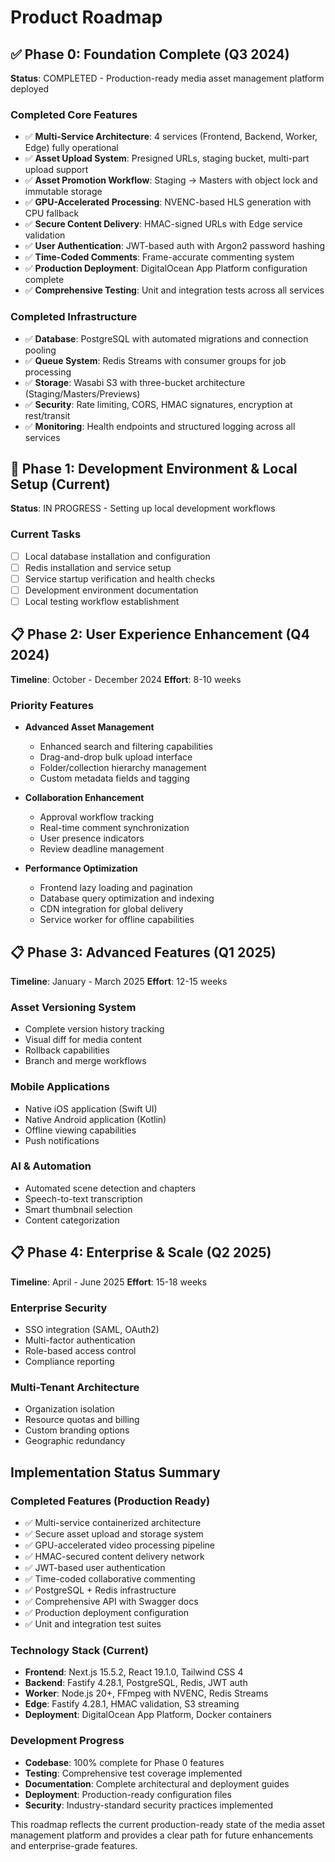 # Product Roadmap

## ✅ Phase 0: Foundation Complete (Q3 2024)

**Status**: COMPLETED - Production-ready media asset management platform deployed

### Completed Core Features
- ✅ **Multi-Service Architecture**: 4 services (Frontend, Backend, Worker, Edge) fully operational
- ✅ **Asset Upload System**: Presigned URLs, staging bucket, multi-part upload support
- ✅ **Asset Promotion Workflow**: Staging → Masters with object lock and immutable storage
- ✅ **GPU-Accelerated Processing**: NVENC-based HLS generation with CPU fallback
- ✅ **Secure Content Delivery**: HMAC-signed URLs with Edge service validation
- ✅ **User Authentication**: JWT-based auth with Argon2 password hashing
- ✅ **Time-Coded Comments**: Frame-accurate commenting system
- ✅ **Production Deployment**: DigitalOcean App Platform configuration complete
- ✅ **Comprehensive Testing**: Unit and integration tests across all services

### Completed Infrastructure
- ✅ **Database**: PostgreSQL with automated migrations and connection pooling
- ✅ **Queue System**: Redis Streams with consumer groups for job processing
- ✅ **Storage**: Wasabi S3 with three-bucket architecture (Staging/Masters/Previews)
- ✅ **Security**: Rate limiting, CORS, HMAC signatures, encryption at rest/transit
- ✅ **Monitoring**: Health endpoints and structured logging across all services

## 🔄 Phase 1: Development Environment & Local Setup (Current)

**Status**: IN PROGRESS - Setting up local development workflows

### Current Tasks
- [ ] Local database installation and configuration
- [ ] Redis installation and service setup  
- [ ] Service startup verification and health checks
- [ ] Development environment documentation
- [ ] Local testing workflow establishment

## 📋 Phase 2: User Experience Enhancement (Q4 2024)

**Timeline**: October - December 2024
**Effort**: 8-10 weeks

### Priority Features
- **Advanced Asset Management**
  - Enhanced search and filtering capabilities
  - Drag-and-drop bulk upload interface
  - Folder/collection hierarchy management
  - Custom metadata fields and tagging

- **Collaboration Enhancement**
  - Approval workflow tracking
  - Real-time comment synchronization
  - User presence indicators
  - Review deadline management

- **Performance Optimization**
  - Frontend lazy loading and pagination
  - Database query optimization and indexing
  - CDN integration for global delivery
  - Service worker for offline capabilities

## 📋 Phase 3: Advanced Features (Q1 2025)

**Timeline**: January - March 2025
**Effort**: 12-15 weeks

### Asset Versioning System
- Complete version history tracking
- Visual diff for media content
- Rollback capabilities
- Branch and merge workflows

### Mobile Applications
- Native iOS application (Swift UI)
- Native Android application (Kotlin)
- Offline viewing capabilities
- Push notifications

### AI & Automation
- Automated scene detection and chapters
- Speech-to-text transcription
- Smart thumbnail selection
- Content categorization

## 📋 Phase 4: Enterprise & Scale (Q2 2025)

**Timeline**: April - June 2025
**Effort**: 15-18 weeks

### Enterprise Security
- SSO integration (SAML, OAuth2)
- Multi-factor authentication
- Role-based access control
- Compliance reporting

### Multi-Tenant Architecture
- Organization isolation
- Resource quotas and billing
- Custom branding options
- Geographic redundancy

## Implementation Status Summary

### Completed Features (Production Ready)
- ✅ Multi-service containerized architecture
- ✅ Secure asset upload and storage system
- ✅ GPU-accelerated video processing pipeline
- ✅ HMAC-secured content delivery network
- ✅ JWT-based user authentication
- ✅ Time-coded collaborative commenting
- ✅ PostgreSQL + Redis infrastructure
- ✅ Comprehensive API with Swagger docs
- ✅ Production deployment configuration
- ✅ Unit and integration test suites

### Technology Stack (Current)
- **Frontend**: Next.js 15.5.2, React 19.1.0, Tailwind CSS 4
- **Backend**: Fastify 4.28.1, PostgreSQL, Redis, JWT auth
- **Worker**: Node.js 20+, FFmpeg with NVENC, Redis Streams
- **Edge**: Fastify 4.28.1, HMAC validation, S3 streaming
- **Deployment**: DigitalOcean App Platform, Docker containers

### Development Progress
- **Codebase**: 100% complete for Phase 0 features
- **Testing**: Comprehensive test coverage implemented
- **Documentation**: Complete architectural and deployment guides
- **Deployment**: Production-ready configuration files
- **Security**: Industry-standard security practices implemented

This roadmap reflects the current production-ready state of the media asset management platform and provides a clear path for future enhancements and enterprise-grade features.